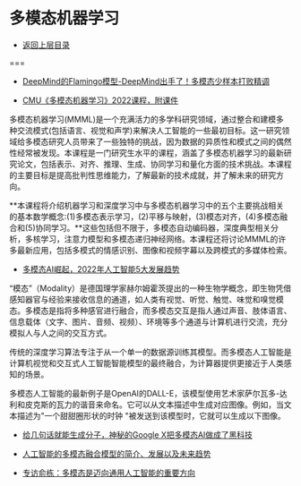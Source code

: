 # 多模态机器学习

* [返回上层目录](../README.md)





===

* [DeepMind的Flamingo模型-DeepMind出手了！多模态少样本打败精调](https://mp.weixin.qq.com/s/tXB0R3lZRdMGUCaM2fTzuA)

* [CMU《多模态机器学习》2022课程，附课件](https://mp.weixin.qq.com/s/edzVvfwI58PA6Zqp_8Hw8w)

多模态机器学习(MMML)是一个充满活力的多学科研究领域，通过整合和建模多种交流模式(包括语言、视觉和声学)来解决人工智能的一些最初目标。这一研究领域给多模态研究人员带来了一些独特的挑战，因为数据的异质性和模式之间的偶然性经常被发现。本课程是一门研究生水平的课程，涵盖了多模态机器学习的最新研究论文，包括表示、对齐、推理、生成、协同学习和量化方面的技术挑战。本课程的主要目标是提高批判性思维能力，了解最新的技术成就，并了解未来的研究方向。

**本课程将介绍机器学习和深度学习中与多模态机器学习中的五个主要挑战相关的基本数学概念:(1)多模态表示学习，(2)平移与映射，(3)模态对齐，(4)多模态融合和(5)协同学习。**这些包括但不限于，多模态自动编码器，深度典型相关分析，多核学习，注意力模型和多模态递归神经网络。本课程还将讨论MMML的许多最新应用，包括多模式的情感识别、图像和视频字幕以及跨模式的多媒体检索。

* [多模态AI崛起，2022年人工智能5大发展趋势](http://www.360doc.com/content/22/0501/22/34851163_1029325440.shtml)

“模态”（Modality）是德国理学家赫尔姆霍茨提出的一种生物学概念，即生物凭借感知器官与经验来接收信息的通道，如人类有视觉、听觉、触觉、味觉和嗅觉模态。多模态是指将多种感官进行融合，而多模态交互是指人通过声音、肢体语言、信息载体（文字、图片、音频、视频）、环境等多个通道与计算机进行交流，充分模拟人与人之间的交互方式。

传统的深度学习算法专注于从一个单一的数据源训练其模型。而多模态人工智能是计算机视觉和交互式人工智能智能模型的最终融合，为计算器提供更接近于人类感知的场景。

多模态人工智能的最新例子是OpenAI的DALL-E，该模型使用艺术家萨尔瓦多-达利和皮克斯的瓦力的谐音来命名。它可以从文本描述中生成对应图像。例如，当文本描述为"一个甜甜圈形状的时钟 "被发送到该模型时，它就可以生成以下图像。

* [给几句话就能生成分子，神秘的Google X把多模态AI做成了黑科技](https://baijiahao.baidu.com/s?id=1732425466492284736&wfr=spider&for=pc)

* [人工智能的多模态融合模型的简介、发展以及未来趋势](https://blog.csdn.net/qq_41185868/article/details/123026149)

* [专访俞栋：多模态是迈向通用人工智能的重要方向](https://www.chinait.com/ai-cloud-edge/43409.html)

